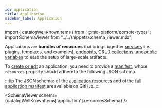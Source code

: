 ```yaml
---
id: application
title: Application
sidebar_label: Application
---
```


import { catalogWellKnownItems } from "@mia-platform/console-types";
import SchemaViewer from "../../snippets/schema_viewer.mdx";

Applications are **bundles of resources** that brings together [services](/development_suite/api-console/api-design/services.md) (i.e., plugins, templates, and examples), [endpoints](/development_suite/api-console/api-design/endpoints.md), [CRUD collections](/development_suite/api-console/api-design/crud_advanced.md), and [public variables](/development_suite/api-console/api-design/public_variables.md) to ease the setup of large-scale artifacts.

To [create or edit](/software-catalog/management/overview.md) an application, you need to provide a [manifest](./overview.md), whose `resources` property should adhere to the following JSON schema.

:::tip
The JSON schemas of the [application resources](https://raw.githubusercontent.com/mia-platform/console-sdk/refs/tags/%40mia-platform/console-types%400.38.11/packages/console-types/schemas/catalog/application.resources.schema.json) and of the [full application manifest](https://raw.githubusercontent.com/mia-platform/console-sdk/refs/tags/%40mia-platform/console-types%400.38.11/packages/console-types/schemas/catalog/application.manifest.schema.json) are available on GitHub.
:::

<SchemaViewer schema={catalogWellKnownItems['application'].resourcesSchema} />
